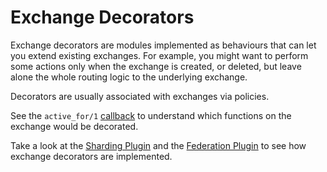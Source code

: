 # Exchange Decorators #

Exchange decorators are modules implemented as behaviours that can let
you extend existing exchanges. For example, you might want to perform
some actions only when the exchange is created, or deleted, but leave
alone the whole routing logic to the underlying exchange.

Decorators are usually associated with exchanges via policies.

See the `active_for/1`
[callback](https://github.com/rabbitmq/rabbitmq-server/blob/master/deps/rabbit/src/rabbit_exchange_decorator.erl#L70)
to understand which functions on the exchange would be decorated.

Take a look at the
[Sharding Plugin](https://github.com/rabbitmq/rabbitmq-server/blob/master/deps/rabbitmq_sharding/src/rabbit_sharding_exchange_decorator.erl)
and the
[Federation Plugin](https://github.com/rabbitmq/rabbitmq-server/blob/master/deps/rabbitmq_federation/src/rabbit_federation_exchange.erl)
to see how exchange decorators are implemented.
